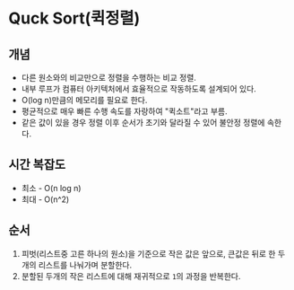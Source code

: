# Quck Sort(퀵정렬)

## 개념

- 다른 원소와의 비교만으로 정렬을 수행하는 비교 정렬.
- 내부 루프가 컴퓨터 아키텍처에서 효율적으로 작동하도록 설계되어 있다.
- O(log n)만큼의 메모리를 필요로 한다.
- 평균적으로 매우 빠른 수행 속도를 자랑하여 "퀵소트"라고 부름.
- 같은 값이 있을 경우 정렬 이후 순서가 초기와 달라질 수 있어 불안정 정렬에 속한다.

## 시간 복잡도

- 최소 - O(n log n)
- 최대 - O(n^2)

## 순서

1. 피벗(리스트중 고른 하나의 원소)을 기준으로 작은 값은 앞으로, 큰값은 뒤로 한 두개의 리스트를 나눠가며 분할한다.
2. 분할된 두개의 작은 리스트에 대해 재귀적으로 `1`의 과정을 반복한다.
